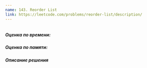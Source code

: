 ```yaml
---
name: 143. Reorder List
link: https://leetcode.com/problems/reorder-list/description/
---
```


```ruby
```

##### Оценка по времени:
##### Оценка по памяти: 
##### Описание решения
